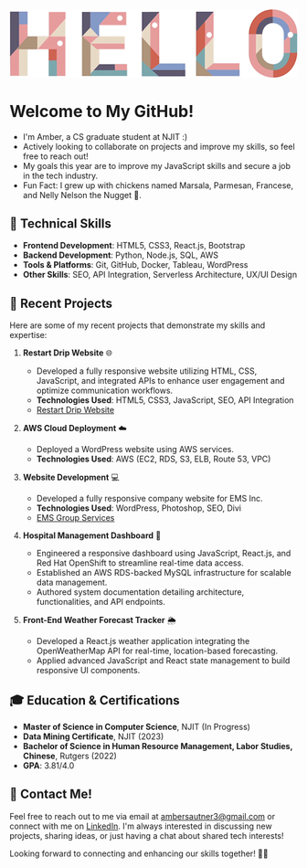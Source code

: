 <p align="center">
  <img src="https://github.com/3amberloaf/3amberloaf/blob/main/111.gif">
</p>

# Welcome to My GitHub! 
- I'm Amber, a CS graduate student at NJIT :) 
- Actively looking to collaborate on projects and improve my skills, so feel free to reach out!
- My goals this year are to improve my JavaScript skills and secure a job in the tech industry.
- Fun Fact: I grew up with chickens named Marsala, Parmesan, Francese, and Nelly Nelson the Nugget 🐓.

## 🔧 Technical Skills

- **Frontend Development**: HTML5, CSS3, React.js, Bootstrap
- **Backend Development**: Python, Node.js, SQL, AWS
- **Tools & Platforms**: Git, GitHub, Docker, Tableau, WordPress
- **Other Skills**: SEO, API Integration, Serverless Architecture, UX/UI Design

## 🎀 Recent Projects

Here are some of my recent projects that demonstrate my skills and expertise:

1. **Restart Drip Website** 🌐
   - Developed a fully responsive website utilizing HTML, CSS, JavaScript, and integrated APIs to enhance user engagement and optimize communication workflows.
   - **Technologies Used**: HTML5, CSS3, JavaScript, SEO, API Integration
   - [Restart Drip Website](https://www.restartdrip.com/)

2. **AWS Cloud Deployment** ☁️
   - Deployed a WordPress website using AWS services.
   - **Technologies Used**: AWS (EC2, RDS, S3, ELB, Route 53, VPC)

3. **Website Development** 💻
   - Developed a fully responsive company website for EMS Inc.
   - **Technologies Used**: WordPress, Photoshop, SEO, Divi
   - [EMS Group Services](https://emsgroupservices.net/)

4. **Hospital Management Dashboard** 🏥
   - Engineered a responsive dashboard using JavaScript, React.js, and Red Hat OpenShift to streamline real-time data access.
   - Established an AWS RDS-backed MySQL infrastructure for scalable data management.
   - Authored system documentation detailing architecture, functionalities, and API endpoints.

5. **Front-End Weather Forecast Tracker** 🌦️
   - Developed a React.js weather application integrating the OpenWeatherMap API for real-time, location-based forecasting.
   - Applied advanced JavaScript and React state management to build responsive UI components.

## 🎓 Education & Certifications

- **Master of Science in Computer Science**, NJIT (In Progress)
- **Data Mining Certificate**, NJIT (2023)
- **Bachelor of Science in Human Resource Management, Labor Studies, Chinese**, Rutgers (2022)
- **GPA**: 3.81/4.0

## 📨 Contact Me!

Feel free to reach out to me via email at ambersautner3@gmail.com or connect with me on [LinkedIn](https://www.linkedin.com/in/amber-sautner/). I'm always interested in discussing new projects, sharing ideas, or just having a chat about shared tech interests!

Looking forward to connecting and enhancing our skills together! 🙌🏻
